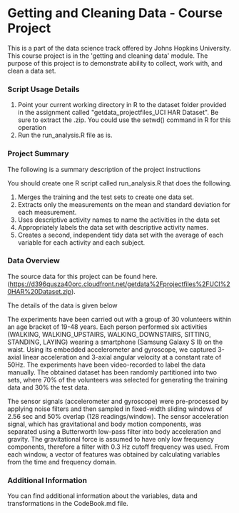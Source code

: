 Getting and Cleaning Data - Course Project
===========================================

This is a part of the data science track offered by Johns Hopkins University. This course project is in the 'getting and cleaning data' module.
The purpose of this project is to demonstrate  ability to collect, work with, and clean a data set.

### Script Usage Details
1. Point your current working directory in R to the dataset folder provided in the assignment called "getdata_projectfiles_UCI HAR Dataset". Be sure to extract the .zip. You could use the setwd() command in R for this operation
2. Run the run_analysis.R file as is.

### Project Summary
The following is a summary description of the project instructions

You should create one R script called run_analysis.R that does the following. 
1. Merges the training and the test sets to create one data set.
2. Extracts only the measurements on the mean and standard deviation for each measurement. 
3. Uses descriptive activity names to name the activities in the data set
4. Appropriately labels the data set with descriptive activity names. 
5. Creates a second, independent tidy data set with the average of each variable for each activity and each subject. 

### Data Overview
The source data for this project can be found here.(https://d396qusza40orc.cloudfront.net/getdata%2Fprojectfiles%2FUCI%20HAR%20Dataset.zip).

The details of the data is given below

The experiments have been carried out with a group of 30 volunteers within an age bracket of 19-48 years. Each person performed six activities (WALKING, WALKING_UPSTAIRS, WALKING_DOWNSTAIRS, SITTING, STANDING, LAYING) wearing a smartphone (Samsung Galaxy S II) on the waist. Using its embedded accelerometer and gyroscope, we captured 3-axial linear acceleration and 3-axial angular velocity at a constant rate of 50Hz. The experiments have been video-recorded to label the
data manually. The obtained dataset has been randomly partitioned into two sets, where 70% of the volunteers was selected for generating the training data and 30% the test data. 

The sensor signals (accelerometer and gyroscope) were pre-processed by applying noise filters and then sampled in fixed-width sliding windows of 2.56 sec and 50% overlap (128 readings/window). The sensor acceleration signal, which has gravitational and body motion components, was separated using a Butterworth low-pass filter into body acceleration and gravity. The gravitational force is assumed to have only low frequency components, therefore a filter with 0.3 Hz cutoff frequency was used. From
each window, a vector of features was obtained by calculating variables from the time and frequency domain.
 
### Additional Information
You can find additional information about the variables, data and transformations in the CodeBook.md file.
